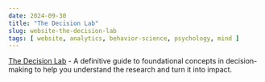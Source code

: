 ```yaml
---
date: 2024-09-30
title: "The Decision Lab"
slug: website-the-decision-lab
tags: [ website, analytics, behavior-science, psychology, mind ]
---
```




[The Decision Lab][1] - A definitive guide to foundational concepts in decision-making to help you understand the research and turn it into impact.



   [1]: https://thedecisionlab.com/reference-guide
